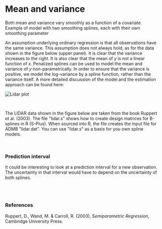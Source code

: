 #  Mean and variance

Both mean and variance vary smoothly as a function of a covariate. Example of model with two smoothing splines, each with their own smoothing parameter

An assumption underlying ordinary regression is that all observations have the same variance. This assumption does not always hold, as for the data shown in the figure below (upper panel). It is clear that the variance increases to the right. It is also clear that the mean of _y_ is not a linear function of _x_. Penalized splines can be used to model the mean and variance of _y_ non-parametrically. In order to ensure that the variance is positive, we model the log-variance by a spline function, rather than the variance itself. A more detailed discussion of the model and the estimation approach can be found here: 

![Lidar plot][1] 

 

The LIDAR data shown in the figure below are taken from the book Ruppert et al. (2003). The file "lidar.s" shows how to create design matrices for B-splines in R (S-Plus). When sourced into R, the file creates the input file for ADMB "lidar.dat". You can use "lidar.s" as a basis for you own spline models.

 

### Prediction interval

It could be interesting to look at a prediction interval for a new observation. The uncertainty in that interval would have to depend on the uncertainty of both splines.  
 

 

### **References**

Ruppert, D., Wand, M. & Carroll, R. (2003), _Semiparametric Regression_, Cambridge University Press.

[1]: copy_of_lidar.jpimage_preview.jpg "Lidar plot"
